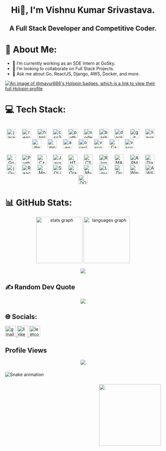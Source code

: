 <h1 align="center">Hi👋, I'm Vishnu Kumar Srivastava.</h1>
<h2 align="center">A Full Stack Developer and Competitive Coder.</h2>


# 💫 About Me:
- 🔭 I’m currently working as an SDE Intern at GoSky.
- 👯 I’m looking to collaborate on Full Stack Projects.
- 💬 Ask me about Go, ReactJS, Django, AWS, Docker, and more.

[![An image of @mayur666's Holopin badges, which is a link to view their full Holopin profile](https://holopin.me/vishnukumarsrivastava)](https://holopin.io/@mayur666)

# 💻 Tech Stack:
<br>
<div align="center">
  <img src="https://cdn.jsdelivr.net/gh/devicons/devicon/icons/javascript/javascript-original.svg" height="30" alt="javascript logo" />
  <img width="12" />
  <img src="https://cdn.jsdelivr.net/gh/devicons/devicon/icons/react/react-original.svg" height="30" alt="react logo" />
  <img width="12" />
  <img src="https://cdn.jsdelivr.net/gh/devicons/devicon/icons/html5/html5-original.svg" height="30" alt="html5 logo" />
  <img width="12" />
  <img src="https://cdn.jsdelivr.net/gh/devicons/devicon/icons/css3/css3-original.svg" height="30" alt="css3 logo" />
  <img width="12" />
  <img src="https://cdn.jsdelivr.net/gh/devicons/devicon/icons/python/python-original.svg" height="30" alt="python logo" />
  <img width="12" />
  <img src="https://cdn.jsdelivr.net/gh/devicons/devicon/icons/nodejs/nodejs-original.svg" height="30" alt="nodejs logo" />
  <img width="12" />
  <img src="https://cdn.simpleicons.org/gnubash/4EAA25" height="30" alt="bash logo" />
  <img width="12" />
  <img src="https://cdn.simpleicons.org/docker/2496ED" height="30" alt="docker logo" />
  <img width="12" />
  <img src="https://cdn.simpleicons.org/git/F05032" height="30" alt="git logo" />
  <img width="12" />
  <img src="https://cdn.simpleicons.org/linux/FCC624" height="30" alt="linux logo" />
  <img width="12" />
  <img src="https://cdn.simpleicons.org/mysql/4479A1" height="30" alt="mysql logo" />
  <img width="12" />
  <img src="https://cdn.simpleicons.org/mongodb/47A248" height="30" alt="mongodb logo" />
  <img width="12" />
  <img src="https://encrypted-tbn0.gstatic.com/images?q=tbn:ANd9GcR2xQcwKitRgXfqdi34DYlocPSEXD2G2zZipg&s" height="30" alt="aws logo" />
  <img width="12" />
  <img src="https://cdn.simpleicons.org/oracle/4479A1" height="30" alt="oracle logo" />
  <img width="12" />
  <img src="https://cdn.simpleicons.org/visualstudiocode/007ACC" height="30" alt="vscode logo" />
  <img width="12" />
  <img src="https://e7.pngegg.com/pngimages/46/626/png-clipart-c-logo-the-c-programming-language-computer-icons-computer-programming-source-code-programming-miscellaneous-template-thumbnail.png" height="30" alt="C++ logo" />
  <img width="12" />
  <img src="https://cdn.simpleicons.org/visualstudiocode/007ACC" height="30" alt="vscode logo" />
</div>
<br>
<div align="center">
  <img src="https://img.shields.io/badge/Go-%2300ADD8.svg?style=plastic&logo=go&logoColor=white" height="30" alt="Go logo" />
  <img width="12" />
  <img src="https://img.shields.io/badge/Python-%233776AB.svg?style=plastic&logo=python&logoColor=white" height="30" alt="Python logo" />
  <img width="12" />
  <img src="https://img.shields.io/badge/C++-%2300599C.svg?style=plastic&logo=c%2B%2B&logoColor=white" height="30" alt="C++ logo" />
  <img width="12" />
  <img src="https://img.shields.io/badge/JavaScript-%23F7DF1E.svg?style=plastic&logo=javascript&logoColor=black" height="30" alt="JavaScript logo" />
  <img width="12" />
  <img src="https://img.shields.io/badge/HTML5-%23E34F26.svg?style=plastic&logo=html5&logoColor=white" height="30" alt="HTML5 logo" />
  <img width="12" />
  <img src="https://img.shields.io/badge/CSS3-%231572B6.svg?style=plastic&logo=css3&logoColor=white" height="30" alt="CSS3 logo" />
  <img width="12" />
  <img src="https://img.shields.io/badge/R-%23276DC3.svg?style=plastic&logo=r&logoColor=white" height="30" alt="R logo" />
  <img width="12" />
  <img src="https://img.shields.io/badge/MATLAB-%230076A8.svg?style=plastic&logo=mathworks&logoColor=white" height="30" alt="MATLAB logo" />
  <img width="12" />
  <img src="https://img.shields.io/badge/ARM-%23E6E6E6.svg?style=plastic&logo=arm&logoColor=black" height="30" alt="ARM logo" />
  <img width="12" />
  <img src="https://img.shields.io/badge/Django-%23092E20.svg?style=plastic&logo=django&logoColor=white" height="30" alt="Django logo" />
  <img width="12" />
  <img src="https://img.shields.io/badge/jQuery-%230769AD.svg?style=plastic&logo=jquery&logoColor=white" height="30" alt="jQuery logo" />
  <img width="12" />
  <img src="https://img.shields.io/badge/React-%2361DAFB.svg?style=plastic&logo=react&logoColor=black" height="30" alt="React logo" />
  <img width="12" />
  <img src="https://img.shields.io/badge/MongoDB-%2347A248.svg?style=plastic&logo=mongodb&logoColor=white" height="30" alt="MongoDB logo" />
  <img width="12" />
  <img src="https://img.shields.io/badge/SQLite-%23003B57.svg?style=plastic&logo=sqlite&logoColor=white" height="30" alt="SQLite logo" />
  <img width="12" />
  <img src="https://img.shields.io/badge/Oracle%20SQL-%23F80000.svg?style=plastic&logo=oracle&logoColor=white" height="30" alt="Oracle SQL logo" />
  <img width="12" />
  <img src="https://img.shields.io/badge/MySQL-%2300000f.svg?style=plastic&logo=mysql&logoColor=white" height="30" alt="MySQL logo" />
  <img width="12" />
  <img src="https://img.shields.io/badge/Linux-%23FCC624.svg?style=plastic&logo=linux&logoColor=black" height="30" alt="Linux logo" />
  <img width="12" />
  <img src="https://img.shields.io/badge/Docker-%232496ED.svg?style=plastic&logo=docker&logoColor=white" height="30" alt="Docker logo" />
  <img width="12" />
  <img src="https://img.shields.io/badge/Windows-%230078D6.svg?style=plastic&logo=windows&logoColor=white" height="30" alt="Windows logo" />
  <img width="12" />
  <img src="https://img.shields.io/badge/AWS-%23232F3E.svg?style=plastic&logo=amazon%20aws&logoColor=white" height="30" alt="AWS logo" />
  <img width="12" />
  <img src="https://img.shields.io/badge/OOPS-%234ED1C5.svg?style=plastic&logo=oop&logoColor=white" height="30" alt="OOPS logo" />
</div>



# 📊 GitHub Stats:
<div align="center">
  <img src="https://github-readme-stats.vercel.app/api?username=Vishnu-Kumar-Srivastava&hide_title=false&hide_rank=false&show_icons=true&include_all_commits=true&count_private=true&disable_animations=false&theme=dracula&locale=en&hide_border=false" height="150" alt="stats graph"  />
  <img src="https://github-readme-stats.vercel.app/api/top-langs?username=Vishnu-Kumar-Srivastava&locale=en&hide_title=false&layout=compact&card_width=320&langs_count=5&theme=dracula&hide_border=false" height="150" alt="languages graph"  />
  
![](https://github-readme-streak-stats.herokuapp.com/?user=Vishnu-Kumar-Srivastava-666&theme=dark&hide_border=false&margin-w=16)<br/>
</div>

##

  <h2> ✍️ Random Dev Quote</h1>
  <div align="center">


  ![](https://quotes-github-readme.vercel.app/api?type=horizontal&theme=dark)

  </div>

## 🌐 Socials:

<div align="left">
  <a href="mailto:vishnuofficial1912@gmail.com">
    <img src="https://img.shields.io/static/v1?message=Gmail&logo=gmail&label=&color=D14836&logoColor=white&labelColor=&style=for-the-badge" height="35" alt="gmail logo" />
  </a>
  <a href="https://www.linkedin.com/in/vishnu-kumar-srivastava-a77690234/">
    <img src="https://img.shields.io/static/v1?message=LinkedIn&logo=linkedin&label=&color=0077B5&logoColor=white&labelColor=&style=for-the-badge" height="35" alt="linkedin logo" />
  </a>
  <a href="https://leetcode.com/vishnu_Kumar-Srivastava/">
    <img src="https://img.shields.io/static/v1?message=LeetCode&logo=leetcode&label=&color=FFA116&logoColor=white&labelColor=&style=for-the-badge" height="35" alt="leetcode logo" />
  </a>
</div>


###

<h2>Profile Views</h2>

<div align="center">
  
  <img src="https://profile-counter.glitch.me/Vishnu-Kumar-Srivastava/count.svg?"  />
</div>

###

<!--<img src="https://github.com/Mayur-666/Mayur-666/blob/output/github-contribution-grid-snake-dark.svg" alt="Snake Profile Eater :)"  /> -->
![Snake animation](https://github.com/Mayur-666/Mayur-666/blob/output/github-contribution-grid-snake-dark.svg)



###

  
<img align="right" height="200" src="https://media1.tenor.com/m/T13mfKNUXzsAAAAC/zeke-j%C3%A4ger-i-see-zeke-i-see.gif"  />

###
